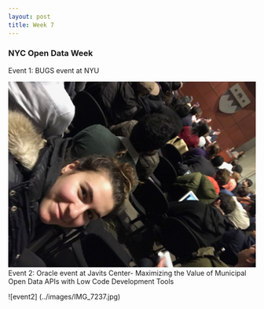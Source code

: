 ```yaml
---
layout: post
title: Week 7
---
```


### NYC Open Data Week

Event 1: BUGS event at NYU

![event1](../images/IMG_7220.jpg)
Event 2: Oracle event at Javits Center- Maximizing the Value of Municipal Open Data APIs with Low Code Development Tools

![event2] (../images/IMG_7237.jpg)

